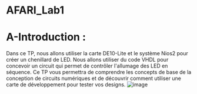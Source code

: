 # AFARI_Lab1 

# A-Introduction :

Dans ce TP, nous allons utiliser la carte DE10-Lite et le système Nios2 pour créer un chenillard de LED. Nous allons utiliser du code VHDL pour concevoir un circuit qui permet de contrôler l'allumage des LED en séquence. Ce TP vous permettra de comprendre les concepts de base de la conception de circuits numériques et de découvrir comment utiliser une carte de développement pour tester vos designs.
![image](https://user-images.githubusercontent.com/121948245/213643177-49d85134-236b-42bb-a1f5-9eef20205e37.png)
